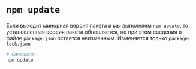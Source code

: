 # `npm update`

Если выходит минорная версия пакета и мы выполняем `npm update`, то установленная версия пакета обновляется, но при этом сведения
в файле `package.json` остаётся неизменным. Изменяется только `package-lock.json`

```bash
# Синтаксис.
npm update
```
